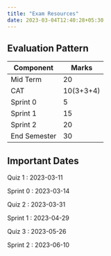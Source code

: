 ```yaml
---
title: "Exam Resources"
date: 2023-03-04T12:40:28+05:30
---
```


## Evaluation Pattern

| Component    | Marks     |
|--------------|-----------|
| Mid Term     | 20        |
| CAT          | 10(3+3+4) |
| Sprint 0     | 5         |
| Sprint 1     | 15        |
| Sprint 2     | 20        |
| End Semester | 30        |

## Important Dates

Quiz 1
: 2023-03-11

Sprint 0
: 2023-03-14

Quiz 2
: 2023-03-31

Sprint 1
: 2023-04-29

Quiz 3
: 2023-05-26

Sprint 2
: 2023-06-10
